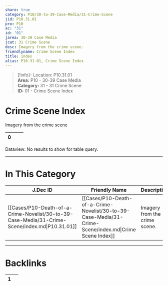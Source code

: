 ```yaml
---  
share: true  
category: P10/30-to-39-Case-Media/31-Crime-Scene  
jid: P10.31.01  
pro: P10  
ac: "31"  
id: "01"  
jarea: 30-39 Case Media  
jcat: 31 Crime Scene  
desc: Imagery from the crime scene.  
friendlyname: Crime Scene Index  
title: index  
alias: P10-31-01, Crime Scene Index  
---  
```

  
>[!info]- Location: P10.31.01  
>**Area:** P10 - 30-39 Case Media  
>**Category:** 31 - 31 Crime Scene  
>**ID:** 01 - Crime Scene Index  
  
# Crime Scene Index  
  
Imagery from the crime scene  
  
   
<div><table class="dataview table-view-table"><thead class="table-view-thead"><tr class="table-view-tr-header"><th class="table-view-th"><span></span><span class="dataview small-text">0</span></th><th class="table-view-th"><span></span></th><th class="table-view-th"><span></span></th></tr></thead><tbody class="table-view-tbody"></tbody></table><div class="dataview dataview-error-box"><p class="dataview dataview-error-message">Dataview: No results to show for table query.</p></div></div>  
  
  
---  
# In This Category  
  
| J.Dec ID                                                                                       | Friendly Name                                                                                          | Description                   |  
| ---------------------------------------------------------------------------------------------- | ------------------------------------------------------------------------------------------------------ | ----------------------------- |  
| [[Cases/P10-Death-of-a-Crime-Novelist/30-to-39-Case-Media/31-Crime-Scene/index.md\|P10.31.01]] | [[Cases/P10-Death-of-a-Crime-Novelist/30-to-39-Case-Media/31-Crime-Scene/index.md\|Crime Scene Index]] | Imagery from the crime scene. |  
  
  
---  
# Backlinks  
<div><table class="dataview table-view-table"><thead class="table-view-thead"><tr class="table-view-tr-header"><th class="table-view-th"><span></span><span class="dataview small-text">1</span></th><th class="table-view-th"><span></span></th></tr></thead><tbody class="table-view-tbody"></tbody></table></div>